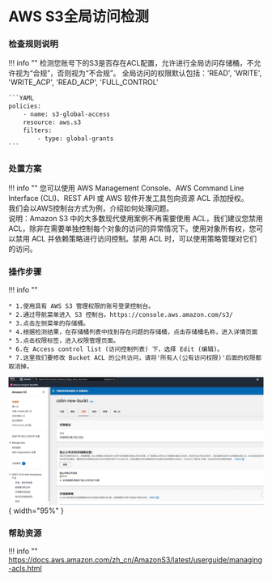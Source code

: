 # AWS S3全局访问检测

### 检查规则说明
!!! info ""
    检测您账号下的S3是否存在ACL配置，允许进行全局访问存储桶，不允许视为“合规”，否则视为“不合规”。
    全局访问的权限默认包括：'READ', 'WRITE', 'WRITE_ACP', 'READ_ACP', 'FULL_CONTROL'

    ```YAML
    policies:
        - name: s3-global-access
        resource: aws.s3
        filters:
            - type: global-grants
    ```

### 处置方案
!!! info ""
    您可以使用 AWS Management Console、AWS Command Line Interface (CLI)、REST API 或 AWS 软件开发工具包向资源 ACL 添加授权。    
    我们会以AWS控制台方式为例，介绍如何处理问题。   
    说明：Amazon S3 中的大多数现代使用案例不再需要使用 ACL，我们建议您禁用 ACL，除非在需要单独控制每个对象的访问的异常情况下。使用对象所有权，您可以禁用 ACL 并依赖策略进行访问控制。禁用 ACL 时，可以使用策略管理对它们的访问。
    



### 操作步骤
!!! info ""

    * 1.使用具有 AWS S3 管理权限的账号登录控制台。
    * 2.通过导航菜单进入 S3 控制台。https://console.aws.amazon.com/s3/
    * 3.点击左侧菜单的存储桶。
    * 4.根据检测结果，在存储桶列表中找到存在问题的存储桶，点击存储桶名称，进入详情页面
    * 5.点击权限标签，进入权限管理页面。
    * 6.在 Access control list (访问控制列表) 下，选择 Edit (编辑)。
    * 7.这里我们要修改 Bucket ACL 的公共访问，请将'所有人(公有访问权限)'后面的权限都取消掉。

![处置方案](../../img/suggest/aws/s3bucketacl.jpg){ width="95%" }


### 帮助资源
!!! info ""
    https://docs.aws.amazon.com/zh_cn/AmazonS3/latest/userguide/managing-acls.html

